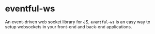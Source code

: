 # eventful-ws
An event-driven web socket library for JS, `eventful-ws` is an easy way to setup websockets in your front-end and back-end applications.
